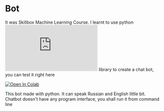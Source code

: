 # Bot
It was Skillbox Machine Learning Course. I learnt to use python ![sklearn](https://scikit-learn.org/stable/index.html) library to create a chat bot, you can test it right here
<p>
  <a href="https://colab.research.google.com/github/murat-uluu-umar/Bot/blob/main/ChatWithMe.ipynb" target="_parent"><img src="https://colab.research.google.com/assets/colab-badge.svg" alt="Open In Colab"/></a>
</p>
This bot made with python. It can speak Russian and English little bit.
Chatbot doesn't have any program interface, you shall run it from command line
